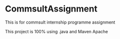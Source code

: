 # CommsultAssignment
This is for commsult internship programme assignment

This project is 100% using .java and Maven Apache
